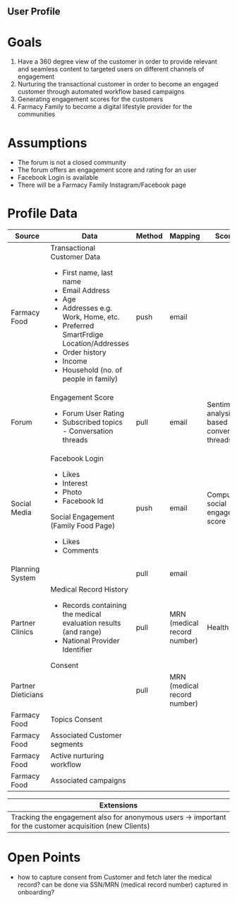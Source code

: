 ## User Profile

# Goals
1. Have a 360 degree view of the customer in order to provide relevant and seamless content to targeted users on different channels of engagement
2. Nurturing the transactional customer in order to become an engaged customer through automated workflow based campaigns
3. Generating engagement scores for the customers
4. Farmacy Family to become a digital lifestyle provider for the communities

# Assumptions
- The forum is not a closed community
- The forum offers an engagement score and rating for an user
- Facebook Login is available
- There will be a Farmacy Family Instagram/Facebook page

# Profile Data
| Source | Data | Method | Mapping | Scoring
|----------------|-------------------------------|-------|-------|------------|
|Farmacy Food|Transactional Customer Data<br/><ul><li>First name, last name</li><li>Email Address</li><li>Age</li><li>Addresses e.g. Work, Home, etc.</li><li>Preferred SmartFrdige Location/Addresses</li><li>Order history</li><li>Income</li><li>Household (no. of people in family)</li></ul> |push |email
|Forum|Engagement Score<br/><ul><li>Forum User Rating</li><li>Subscribed topics - Conversation threads</li></ul> |pull |email |Sentiment analysis based on conversation threads
|Social Media|Facebook Login<br/><ul><li>Likes</li><li>Interest</li><li>Photo</li><li>Facebook Id</li></ul>Social Engagement (Family Food Page)<br/><ul><li>Likes</li><li>Comments</li></ul>|push |email |Compute social engagement score
|Planning System||pull | email |
|Partner Clinics| Medical Record History<br/><ul><li>Records containing the medical evaluation results (and range)</li><li>National Provider Identifier</li></ul>Consent|pull|MRN (medical record number)|Health score
|Partner Dieticians||pull | MRN (medical record number)|
|Farmacy Food|Topics Consent||||
|Farmacy Food|Associated Customer segments||||
|Farmacy Food|Active nurturing workflow||||
|Farmacy Food|Associated campaigns||||

| Extensions |
|----------------|
|Tracking the engagement also for anonymous users → important for the customer acquisition (new Clients)|

# Open Points
- how to capture consent from Customer and fetch later the medical record? can be done via SSN/MRN (medical record number) captured in onboarding? 